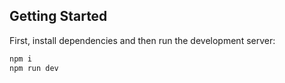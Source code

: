 ## Getting Started

First, install dependencies and then run the development server:

```bash
npm i
npm run dev
```

